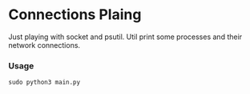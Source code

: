 # Connections Plaing

Just playing with socket and psutil. Util print some processes and their network connections.

### Usage

```
sudo python3 main.py
```
